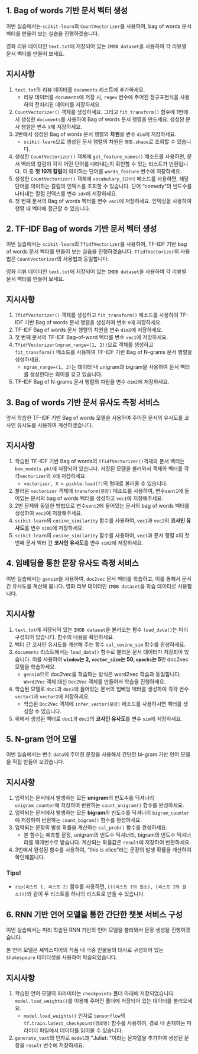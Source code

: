 ## 1. Bag of words 기반 문서 벡터 생성

이번 실습에서는 `scikit-learn`의 `CountVectorizer`를 사용하여, bag of words 문서 벡터를 만들어 보는 실습을 진행하겠습니다.

영화 리뷰 데이터인 `text.txt`에 저장되어 있는 `IMDB dataset`을 사용하여 각 리뷰별 문서 벡터를 만들어 보세요.

## 지시사항

1. `text.txt`의 리뷰 데이터를 `documents` 리스트에 추가하세요.
   - 리뷰 데이터를 `documents`에 저장 시, `regex` 변수에 주어진 정규표현식을 사용하여 전처리된 데이터를 저장하세요.
2. `CountVectorizer()` 객체를 생성하세요. 그리고 `fit_transform()` 함수에 1번에서 생성한 `documents`를 사용하여 Bag of words 문서 행렬을 만드세요. 생성된 문서 행렬은 변수 `X`에 저장하세요.
3. 2번에서 생성된 Bag of words 문서 행렬의 **차원**을 변수 `dim`에 저장하세요.
   - `scikit-learn`으로 생성된 문서 행렬의 차원은 `행렬.shape`로 조회할 수 있습니다.
4. 생성한 `CountVectorizer()` 객체에 `get_feature_names()` 메소드를 사용하면, 문서 벡터의 칼럼이 각각 어떤 단어를 나타내는지 확인할 수 있는 리스트가 반환됩니다. 이 중 **첫 10개 칼럼**이 의미하는 단어를 `words_feature` 변수에 저장하세요.
5. 생성한 `CountVectorizer()` 객체에 `vocabulary_[단어]` 메소드를 사용하면, 해당 단어를 의미하는 칼럼의 인덱스를 조회할 수 있습니다. 단어 “comedy”의 빈도수를 나타내는 칼럼 인덱스를 변수 `idx`에 저장하세요.
6. 첫 번째 문서의 Bag of words 벡터를 변수 `vec1`에 저장하세요. 인덱싱을 사용하여 행렬 내 벡터에 접근할 수 있습니다.



## 2. TF-IDF Bag of words 기반 문서 벡터 생성

이번 실습에서는 `scikit-learn`의 `TfidfVectorizer`를 사용하여, TF-IDF 기반 bag of words 문서 벡터를 만들어 보는 실습을 진행하겠습니다. `TfidfVectorizer`의 사용법은 `CountVectorizer`의 사용법과 동일합니다.

영화 리뷰 데이터인 `text.txt`에 저장되어 있는 `IMDB dataset`을 사용하여 각 리뷰별 문서 벡터를 만들어 보세요.

## 지시사항

1. `TfidfVectorizer()` 객체를 생성하고 `fit_transform()` 메소드를 사용하여 TF-IDF 기반 Bag of words 문서 행렬을 생성하여 변수 `X`에 저장하세요.
2. TF-IDF Bag of words 문서 행렬의 차원을 변수 `dim1`에 저장하세요.
3. 첫 번째 문서의 TF-IDF Bag-of-word 벡터를 변수 `vec1`에 저장하세요.
4. `TfidfVectorizer(ngram_range=(1, 2))`으로 객체를 생성하고 `fit_transform()` 메소드를 사용하여 TF-IDF 기반 Bag of N-grams 문서 행렬을 생성하세요.
   - `ngram_range=(1, 2)`는 데이터 내 unigram과 bigram을 사용하여 문서 벡터를 생성한다는 의미를 갖고 있습니다.
5. TF-IDF Bag of N-grams 문서 행렬의 차원을 변수 `dim2`에 저장하세요.



## 3. Bag of words 기반 문서 유사도 측정 서비스

앞서 학습한 TF-IDF 기반 Bag of words 모델을 사용하여 주어진 문서의 유사도를 코사인 유사도를 사용하여 계산하겠습니다.

## 지시사항

1. 학습된 TF-IDF 기반 Bag of words의 `TfidfVectorizer()`객체와 문서 벡터는 `bow_models.pkl`에 저장되어 있습니다. 저장된 모델을 불러와서 객체와 벡터를 각각`vectorizer`와 `X`에 저장하세요.
   - `vectorizer, X = pickle.load(f)`의 형태로 불러올 수 있습니다.
2. 불러온 `vectorizer` 객체에 `transform(문장)` 메소드를 사용하여, 변수`sent1`에 들어있는 문서의 bag of words 벡터를 생성하고 `vec1`에 저장해주세요.
3. 2번 문제와 동일한 방법으로 변수`sent2`에 들어있는 문서의 bag of words 벡터를 생성하여 `vec2`에 저장해주세요.
4. `scikit-learn`의 `cosine_similarity` 함수를 사용하여, `vec1`과 `vec2`의 **코사인 유사도**를 변수 `sim1`에 저장하세요.
5. `scikit-learn`의 `cosine_similarity` 함수를 사용하여, `vec1`과 문서 행렬 `X`의 첫 번째 문서 벡터 간 **코사인 유사도**를 변수 `sim2`에 저장하세요.



## 4. 임베딩을 통한 문장 유사도 측정 서비스

이번 실습에서는 `gensim`을 사용하여, `doc2vec` 문서 벡터를 학습하고, 이를 통해서 문서 간 유사도를 계산해 봅니다. 영화 리뷰 데이터인 `IMDB dataset`을 학습 데이터로 사용합니다.

## 지시사항

1. `text.txt`에 저장되어 있는 `IMDB dataset`을 불러오는 함수 `load_data()`는 미리 구성되어 있습니다. 함수의 내용을 확인하세요.
2. 벡터 간 코사인 유사도를 계산해 주는 함수 `cal_cosine_sim` 함수를 완성하세요.
3. `documents` 리스트에서는 `load_data()` 함수로 불러온 문서 데이터가 저장되어 있습니다. 이를 사용하여 **`window`는 2, `vector_size`는 50, `epochs`는 5**인 doc2vec 모델을 학습하세요.
   - `gensim`으로 doc2vec을 학습하는 방식은 word2vec 학습과 동일합니다. `Word2Vec` 객체 대신 `Doc2Vec` 객체를 만들어서 학습을 진행하세요.
4. 학습된 모델로 `doc1`과 `doc2`에 들어있는 문서의 임베딩 벡터를 생성하여 각각 변수 `vector1`과 `vector2`에 저장하세요.
   - 학습된 `Doc2Vec` 객체에 `infer_vector(문장)` 메소드를 사용하시면 벡터를 생성할 수 있습니다.
5. 위에서 생성된 벡터로 `doc1`과 `doc2`의 **코사인 유사도**를 변수 `sim`에 저장하세요.



## 5. N-gram 언어 모델

이번 실습에서는 변수 `data`에 주어진 문장을 사용해서 간단한 bi-gram 기반 언어 모델을 직접 만들어 보겠습니다.

## 지시사항

1. 입력되는 문서에서 발생하는 모든 **unigram**의 빈도수를 딕셔너리 `unigram_counter`에 저장하여 반환하는 `count_unigram()` 함수를 완성하세요.
2. 입력되는 문서에서 발생하는 모든 **bigram**의 빈도수를 딕셔너리 `bigram_counter`에 저장하여 반환하는 `count_bigram()` 함수를 완성하세요.
3. 입력되는 문장의 발생 확률을 계산하는 `cal_prob()` 함수를 완성하세요.
   - 본 함수는 예측할 문장, unigram의 빈도수 딕셔너리, bigram의 빈도수 딕셔너리를 매개변수로 받습니다. 계산되는 확률값은 `result`에 저장하여 반환하세요.
4. 3번에서 완성된 함수를 사용하여, “this is elice”라는 문장의 발생 확률을 계산하여 확인해봅니다.

### Tips!

- `zip(리스트 1, 리스트 2)` 함수를 사용하면, `[((리스트 1의 원소), (리스트 2의 원소))]`와 같이 두 리스트를 하나의 리스트로 만들 수 있습니다.



## 6. RNN 기반 언어 모델을 통한 간단한 챗봇 서비스 구성

이번 실습에서는 미리 학습된 RNN 기반의 언어 모델을 불러와서 문장 생성을 진행하겠습니다.

본 언어 모델은 셰익스피어의 작품 내 극중 인물들의 대사로 구성되어 있는 `Shakespeare` 데이터셋을 사용하여 학습되었습니다.

## 지시사항

1. 학습된 언어 모델의 파라미터는 `checkpoints` 폴더 아래에 저장되었습니다. `model.load_weights()`를 이용해 주어진 폴더에 저장되어 있는 데이터를 불러오세요.
   - `model.load_weights()` 인자로 `tensorflow`의 `tf.train.latest_checkpoint(경로명)` 함수를 사용하여, 경로 내 존재하는 파라미터 파일에서 데이터를 읽어올 수 있습니다.
2. `generate_text`의 인자로 `model`과 "Juliet: "이라는 문자열을 추가하여 생성된 문장을 `result` 변수에 저장하세요.